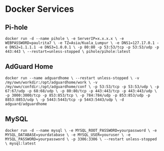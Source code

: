 # Docker Services

## Pi-hole
``docker run -d --name pihole \
-e ServerIP=x.x.x.x \
-e WEBPASSWORD=paulrita7 \
-e TZ=Asia/Kuala_Lumpur \
-e DNS1=127.17.0.1 -e DNS2=1.1.1.1 -e DNS3=1.0.0.1 \
-p 80:80 -p 53:53/tcp -p 53:53/udp -p 443:443 \
--restart=unless-stopped \
pihole/pihole:latest``

## AdGuard Home
``docker run --name adguardhome \
--restart unless-stopped \
-v /my/own/workdir:/opt/adguardhome/work \
-v /my/own/confdir:/opt/adguardhome/conf \
-p 53:53/tcp -p 53:53/udp \
-p 67:67/udp -p 68:68/udp \
-p 80:80/tcp -p 443:443/tcp -p 443:443/udp \
-p 3000:3000/tcp -p 853:853/tcp \
-p 784:784/udp -p 853:853/udp -p 8853:8853/udp \
-p 5443:5443/tcp -p 5443:5443/udp \
-d adguard/adguardhome``

## MySQL

`docker run -d --name mysql \
-e MYSQL_ROOT_PASSWORD=yourpassword \
-e MYSQL_DATABASE=yourdatabase \
-e MYSQL_USER=youruser \
-e MYSQL_PASSWORD=yourpassword \
-p 3306:3306 \
--restart unless-stopped \
mysql:latest`